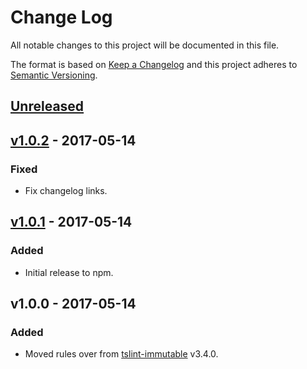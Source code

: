 # Change Log
All notable changes to this project will be documented in this file.

The format is based on [Keep a Changelog](http://keepachangelog.com/) 
and this project adheres to [Semantic Versioning](http://semver.org/).

## [Unreleased]

## [v1.0.2] - 2017-05-14
### Fixed
- Fix changelog links.

## [v1.0.1] - 2017-05-14
### Added
- Initial release to npm.

## v1.0.0 - 2017-05-14
### Added
- Moved rules over from [tslint-immutable](https://github.com/jonaskello/tslint-immutable) v3.4.0.

[Unreleased]: https://github.com/jonaskello/tslint-immutable/compare/v1.0.2...master
[v1.0.2]: https://github.com/jonaskello/tslint-immutable/compare/v1.0.1...v1.0.2
[v1.0.1]: https://github.com/jonaskello/tslint-immutable/compare/v1.0.0...v1.0.1
